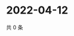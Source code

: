 # 2022-04-12

共 0 条

<!-- BEGIN WEIBO -->
<!-- 最后更新时间 Tue Apr 12 2022 02:20:26 GMT+0800 (China Standard Time) -->

<!-- END WEIBO -->
